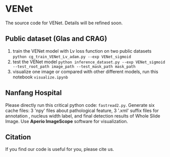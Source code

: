 # VENet
The source code  for VENet. Details will be refined soon.
## Public dataset (Glas and CRAG)
1. train the VENet model with Lv loss function on two public datasets
`python cg_train_VENet_Lv_adam.py --exp VENet_sigmoid`
2. test the VENet  model
`python inference_dataset.py --exp VENet_sigmoid --test_root_path image_path --test_mask_path mask_path`
3. visualize one image or compared with other different models, run this notebook `visualize.ipynb`
## Nanfang Hospital
Please directly run this critical python code: `fastread2.py`. Generate six cache files: 3 'npy' files about pathological feature, 3 '.xml'  suffix files for annotation , nucleus width label, and final detection results of Whole Slide Image.
Use **Aperio ImageScope** software for visualization.
## Citation
If you find our code is useful for you, please cite us.
